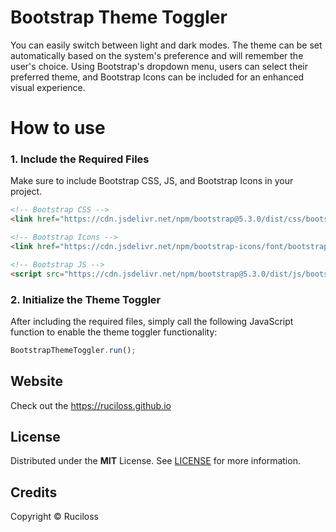 # Bootstrap Theme Toggler

You can easily switch between light and dark modes. 
The theme can be set automatically based on the system's preference and will remember the user's choice. 
Using Bootstrap's dropdown menu, users can select their preferred theme, and Bootstrap Icons can be included for an enhanced visual experience.

# How to use

### 1. Include the Required Files
Make sure to include Bootstrap CSS, JS, and Bootstrap Icons in your project.

```html
<!-- Bootstrap CSS -->
<link href="https://cdn.jsdelivr.net/npm/bootstrap@5.3.0/dist/css/bootstrap.min.css" rel="stylesheet">

<!-- Bootstrap Icons -->
<link href="https://cdn.jsdelivr.net/npm/bootstrap-icons/font/bootstrap-icons.css" rel="stylesheet">

<!-- Bootstrap JS -->
<script src="https://cdn.jsdelivr.net/npm/bootstrap@5.3.0/dist/js/bootstrap.bundle.min.js"></script>
```

### 2. Initialize the Theme Toggler
After including the required files, simply call the following JavaScript function to enable the theme toggler functionality:

```javascript
BootstrapThemeToggler.run();
```

## Website

Check out the https://ruciloss.github.io

## License

Distributed under the **MIT** License. See [LICENSE](https://opensource.org/license/mit) for more information.

## Credits

Copyright © Ruciloss
